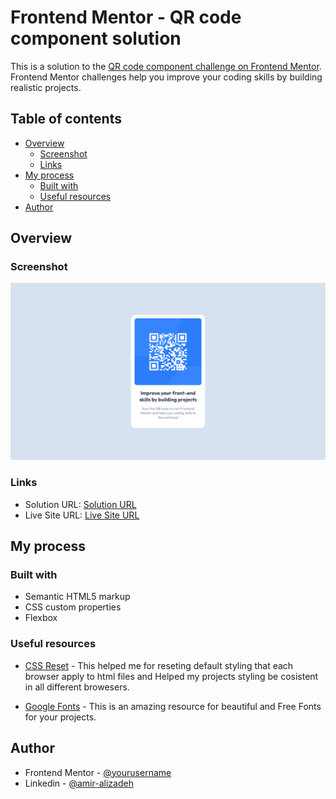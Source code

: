 # Frontend Mentor - QR code component solution

This is a solution to the [QR code component challenge on Frontend Mentor](https://www.frontendmentor.io/challenges/qr-code-component-iux_sIO_H). Frontend Mentor challenges help you improve your coding skills by building realistic projects. 

## Table of contents

- [Overview](#overview)
  - [Screenshot](#screenshot)
  - [Links](#links)
- [My process](#my-process)
  - [Built with](#built-with)
  - [Useful resources](#useful-resources)
- [Author](#author)


## Overview

### Screenshot

![Screenshot:](./screenshot.png)


### Links

- Solution URL: [Solution URL](https://your-solution-url.com)
- Live Site URL: [Live Site URL](https://theamiralizadeh.github.io/qr-code-component/)


## My process

### Built with

- Semantic HTML5 markup
- CSS custom properties
- Flexbox


### Useful resources

- [CSS Reset](https://meyerweb.com/eric/tools/css/reset/) - This helped me for reseting default styling that each browser apply to html files and Helped my projects styling be cosistent in all different browesers.

- [Google Fonts](https://fonts.google.com/) - This is an amazing resource for beautiful and Free Fonts for your projects.


## Author

- Frontend Mentor - [@yourusername](https://www.frontendmentor.io/profile/theamiralizadeh)
- Linkedin - [@amir-alizadeh](https://www.linkedin.com/in/amir-alizadeh/)